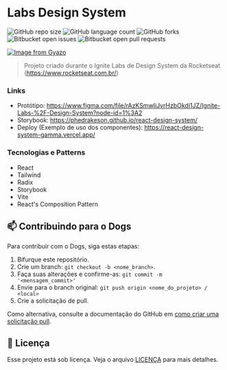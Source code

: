 # Labs Design System

![GitHub repo size](https://img.shields.io/github/repo-size/phedrakeson/react-design-system?style=for-the-badge)
![GitHub language count](https://img.shields.io/github/languages/count/phedrakeson/react-design-system?style=for-the-badge)
![GitHub forks](https://img.shields.io/github/forks/phedrakeson/react-design-system?style=for-the-badge)
![Bitbucket open issues](https://img.shields.io/bitbucket/issues/phedrakeson/react-design-system?style=for-the-badge)
![Bitbucket open pull requests](https://img.shields.io/bitbucket/pr-raw/phedrakeson/react-design-system?style=for-the-badge)

[![Image from Gyazo](https://i.gyazo.com/095e0c436f155c08c347ba002dca3018.gif)](https://gyazo.com/095e0c436f155c08c347ba002dca3018)

> Projeto criado durante o Ignite Labs de Design System da Rocketseat (https://www.rocketseat.com.br/)

### Links

- Protótipo: https://www.figma.com/file/rAzKSmwIiJvrHzbOkdi1JZ/Ignite-Labs-%2F-Design-System?node-id=1%3A2
- Storybook: https://phedrakeson.github.io/react-design-system/
- Deploy (Exemplo de uso dos componentes): https://react-design-system-gamma.vercel.app/

### Tecnologias e Patterns

- React
- Tailwind
- Radix
- Storybook
- Vite
- React's Composition Pattern


## 📫 Contribuindo para o Dogs

Para contribuir com o Dogs, siga estas etapas:

1. Bifurque este repositório.
2. Crie um branch: `git checkout -b <nome_branch>`.
3. Faça suas alterações e confirme-as: `git commit -m '<mensagem_commit>'`
4. Envie para o branch original: `git push origin <nome_do_projeto> / <local>`
5. Crie a solicitação de pull.

Como alternativa, consulte a documentação do GitHub em [como criar uma solicitação pull](https://help.github.com/en/github/collaborating-with-issues-and-pull-requests/creating-a-pull-request).


## 📝 Licença

Esse projeto está sob licença. Veja o arquivo [LICENÇA](LICENSE.md) para mais detalhes.
